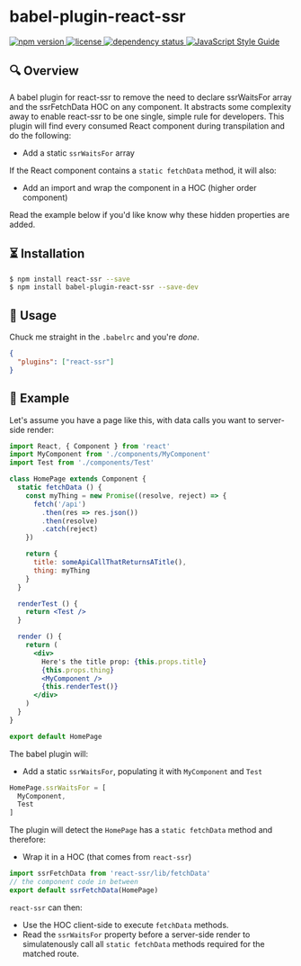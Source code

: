 # babel-plugin-react-ssr

<a href="https://www.npmjs.com/package/babel-plugin-react-ssr">
  <img src="https://img.shields.io/npm/v/babel-plugin-react-ssr.svg" alt="npm version">
</a>
<a href="https://github.com/oayres/babel-plugin-react-ssr/blob/master/LICENSE.md">
  <img src="https://img.shields.io/npm/l/babel-plugin-react-ssr.svg" alt="license">
</a>
<a href="https://david-dm.org/oayres/babel-plugin-react-ssr">
  <img src="https://david-dm.org/oayres/babel-plugin-react-ssr/status.svg" alt="dependency status">
</a>
<a href="https://standardjs.com">
  <img src="https://img.shields.io/badge/code_style-standard-brightgreen.svg" alt="JavaScript Style Guide" />
</a>
<br>

## 🔍 Overview

A babel plugin for react-ssr to remove the need to declare ssrWaitsFor array and the ssrFetchData HOC on any component. It abstracts some complexity away to enable react-ssr to be one single, simple rule for developers. This plugin will find every consumed React component during transpilation and do the following:
- Add a static `ssrWaitsFor` array

If the React component contains a `static fetchData` method, it will also:
- Add an import and wrap the component in a HOC (higher order component)

Read the example below if you'd like know why these hidden properties are added.

## ⏳ Installation

```sh
$ npm install react-ssr --save
$ npm install babel-plugin-react-ssr --save-dev
```

## 🔦 Usage

Chuck me straight in the `.babelrc` and you're *done*.

```json
{
  "plugins": ["react-ssr"]
}
```

## 🎁 Example

Let's assume you have a page like this, with data calls you want to server-side render:

```jsx
import React, { Component } from 'react'
import MyComponent from './components/MyComponent'
import Test from './components/Test'

class HomePage extends Component {
  static fetchData () {
    const myThing = new Promise((resolve, reject) => {
      fetch('/api')
        .then(res => res.json())
        .then(resolve)
        .catch(reject)
    })

    return {
      title: someApiCallThatReturnsATitle(),
      thing: myThing
    }
  }

  renderTest () {
    return <Test />
  }

  render () {
    return (
      <div>
        Here's the title prop: {this.props.title}
        {this.props.thing}
        <MyComponent />
        {this.renderTest()}
      </div>
    )
  }
}

export default HomePage
```

The babel plugin will:

- Add a static `ssrWaitsFor`, populating it with `MyComponent` and `Test`
```js
HomePage.ssrWaitsFor = [
  MyComponent,
  Test
]
```

The plugin will detect the `HomePage` has a `static fetchData` method and therefore:

- Wrap it in a HOC (that comes from `react-ssr`)
```js
import ssrFetchData from 'react-ssr/lib/fetchData'
// the component code in between
export default ssrFetchData(HomePage)
```

`react-ssr` can then:
- Use the HOC client-side to execute `fetchData` methods.
- Read the `ssrWaitsFor` property before a server-side render to simulatenously call all `static fetchData` methods required for the matched route.
